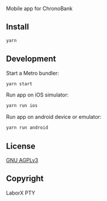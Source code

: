 Mobile app for ChronoBank

## Install
```bash
yarn
```

## Development
Start a Metro bundler:
```bash
yarn start
```

Run app on iOS simulator:
```bash
yarn run ios
```

Run app on android device or emulator:
```bash
yarn run android
```

## License
 [GNU AGPLv3](LICENSE)

## Copyright
LaborX PTY
